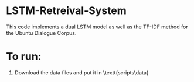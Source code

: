 # LSTM-Retreival-System
This code implements a dual LSTM model as well as the TF-IDF method for the Ubuntu Dialogue Corpus.

To run:
=======
1. Download the data files and put it in \textt{scripts\data}
